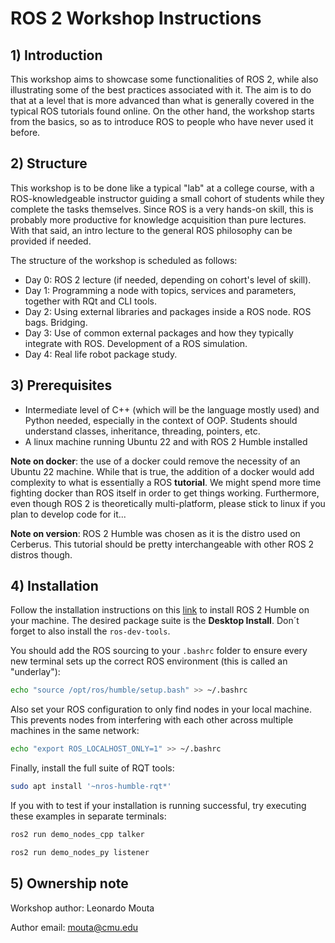 <h1>ROS 2 Workshop Instructions</h1>

## 1) Introduction

This workshop aims to showcase some functionalities of ROS 2, while also illustrating some of the best practices associated with it. The aim is to do that at a level that is more advanced than what is generally covered in the typical ROS tutorials found online. On the other hand, the workshop starts from the basics, so as to introduce ROS to people who have never used it before. 

## 2) Structure

This workshop is to be done like a typical "lab" at a college course, with a ROS-knowledgeable instructor guiding a small cohort of students while they complete the tasks themselves. Since ROS is a very hands-on skill, this is probably more productive for knowledge acquisition than pure lectures. With that said, an intro lecture to the general ROS philosophy can be provided if needed. 

The structure of the workshop is scheduled as follows:

- Day 0: ROS 2 lecture (if needed, depending on cohort's level of skill).
- Day 1: Programming a node with topics, services and parameters, together with RQt and CLI tools.
- Day 2: Using external libraries and packages inside a ROS node. ROS bags. Bridging.
- Day 3: Use of common external packages and how they typically integrate with ROS. Development of a ROS simulation.
- Day 4: Real life robot package study.

## 3) Prerequisites

- Intermediate level of C++ (which will be the language mostly used) and Python needed, especially in the context of OOP. Students should understand classes, inheritance, threading, pointers, etc.
- A linux machine running Ubuntu 22 and with ROS 2 Humble installed

**Note on docker**: the use of a docker could remove the necessity of an Ubuntu 22 machine. While that is true, the addition of a docker would add complexity to what is essentially a ROS **tutorial**. We might spend more time fighting docker than ROS itself in order to get things working. Furthermore, even though ROS 2 is theoretically multi-platform, please stick to linux if you plan to develop code for it...

**Note on version**: ROS 2 Humble was chosen as it is the distro used on Cerberus. This tutorial should be pretty interchangeable with other ROS 2 distros though.

## 4) Installation 

Follow the installation instructions on this [link](https://docs.ros.org/en/humble/Installation/Ubuntu-Install-Debians.html) to install ROS 2 Humble on your machine. The desired package suite is the **Desktop Install**. Don´t forget to also install the ```ros-dev-tools```.

You should add the ROS sourcing to your ```.bashrc``` folder to ensure every new terminal sets up the correct ROS environment (this is called an "underlay"):

```bash
echo "source /opt/ros/humble/setup.bash" >> ~/.bashrc
```

Also set your ROS configuration to only find nodes in your local machine. This prevents nodes from interfering with each other across multiple machines in the same network:

```bash
echo "export ROS_LOCALHOST_ONLY=1" >> ~/.bashrc
```

Finally, install the full suite of RQT tools:

```bash
sudo apt install '~nros-humble-rqt*'
```

If you with to test if your installation is running successful, try executing these examples in separate terminals:

```bash
ros2 run demo_nodes_cpp talker
```

```bash
ros2 run demo_nodes_py listener
```

## 5) Ownership note

Workshop author: Leonardo Mouta

Author email: [mouta@cmu.edu](mouta@cmu.edu)